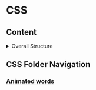 # CSS 

## Content
<details>
<summary>Overall Structure</summary>

* Animated words with letter waterfall dropdown
* Docker
* CSS
</details>

## CSS Folder Navigation

### [Animated words](words-array-animation)